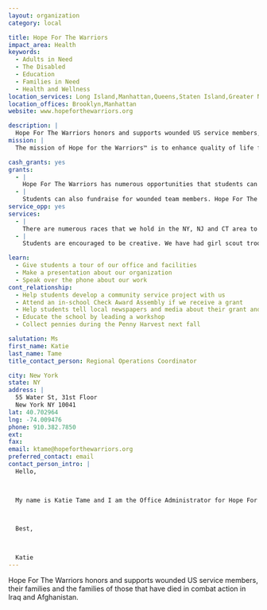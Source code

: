 ```yaml
---
layout: organization
category: local

title: Hope For The Warriors
impact_area: Health
keywords: 
  - Adults in Need
  - The Disabled
  - Education
  - Families in Need
  - Health and Wellness
location_services: Long Island,Manhattan,Queens,Staten Island,Greater New York
location_offices: Brooklyn,Manhattan
website: www.hopeforthewarriors.org

description: |
  Hope For The Warriors honors and supports wounded US service members, their families and the families of those that have died in combat action in Iraq and Afghanistan.
mission: |
  The mission of Hope for the Warriors™ is to enhance quality of life for US Service Members and their families nationwide who have been adversely affected by injuries or death in the line of duty. Hope for the Warriors™ actively seeks to ensure that the sacrifices of wounded and fallen warriors and their families are never forgotten nor their needs unmet, particularly with regard to the short and long-term care of the severely injured.

cash_grants: yes
grants: 
  - |
    Hope For The Warriors has numerous opportunities that students can fund. Our Immediate Needs program understands that many military families are in need of important financial assistance. Students could fundraise to purchase grocery store or visa gift cards to help alleviate financial burdens placed on the family. Range: $50.00-up
  - |
    Students can also fundraise for wounded team members. Hope For The Warriors understands the importance for many wounded service members to continue to train and race (competitively and non-competitively) and we currently have a waiting list for adaptive race equipment (handcycles). Students could be matched with a wounded service member on our waiting list and fundraise to fulfill their dream of owning a handcycle. Handcycles cost around $3,000.00, but students could support the purchase with a donation of $50.00 and up.
service_opp: yes
services: 
  - |
    There are numerous races that we hold in the NY, NJ and CT area to raise money and awareness for wounded service members, their families and families of the fallen.  Students can volunteer to assist with race set up and break down as well as man a cheer section or water stop.
  - |
    Students are encouraged to be creative. We have had girl scout troops provide baked goods for one of our events. We have even had track teams come out to run in one of the races, or an entire school fundraise for one of our programs. There are also opportunities within the NY office for students to help with administrative tasks.

learn: 
  - Give students a tour of our office and facilities
  - Make a presentation about our organization
  - Speak over the phone about our work
cont_relationship: 
  - Help students develop a community service project with us
  - Attend an in-school Check Award Assembly if we receive a grant
  - Help students tell local newspapers and media about their grant and/or project with us
  - Educate the school by leading a workshop
  - Collect pennies during the Penny Harvest next fall

salutation: Ms
first_name: Katie
last_name: Tame
title_contact_person: Regional Operations Coordinator

city: New York
state: NY
address: |
  55 Water St, 31st Floor  
  New York NY 10041
lat: 40.702964
lng: -74.009476
phone: 910.382.7850
ext: 
fax: 
email: ktame@hopeforthewarriors.org
preferred_contact: email
contact_person_intro: |
  Hello,

  

  My name is Katie Tame and I am the Office Administrator for Hope For The Warriors. I have had the pleasure of being with the organization for over a year. It has been amazing. We are new to Common Cents and are so excited to begin partnering with Common Cents schools! Please don't hesitate to call me with any questions!

  

  Best,

  

  Katie
---
```

Hope For The Warriors honors and supports wounded US service members, their families and the families of those that have died in combat action in Iraq and Afghanistan.